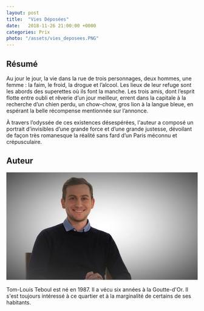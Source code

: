 ```yaml
---
layout: post
title:  "Vies Déposées"
date:   2018-11-26 21:00:00 +0000
categories: Prix
photo: "/assets/vies_deposees.PNG"
---
```

## Résumé
Au jour le jour, la vie dans la rue de trois personnages, deux hommes, une femme : la faim, le froid, la drogue et l’alcool. Les lieux de leur refuge sont les abords des superettes où ils font la manche. Les trois amis, dont l’esprit flotte entre oubli et rêverie d’un jour meilleur, errent dans la capitale à la recherche d’un chien perdu, un chow-chow, gros lion à la langue bleue, en espérant la belle récompense mentionnée sur l’annonce.

À travers l’odyssée de ces existences désespérées, l'auteur a composé un portrait d’invisibles d’une grande force et d’une grande justesse, dévoilant de façon très romanesque la réalité sans fard d’un Paris méconnu et crépusculaire.

## Auteur

![photo](/assets/tomlouis_teboul.PNG)

Tom-Louis Teboul est né en 1987. Il a vécu six années à la Goutte-d'Or. Il s'est toujours intéressé à ce quartier et à la marginalité de certains de ses habitants.
